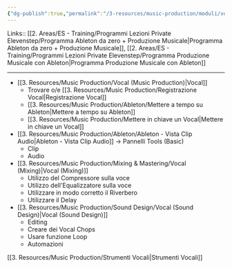 ```yaml
---
{"dg-publish":true,"permalink":"/3-resources/music-production/moduli/vocal-modulo/"}
---
```


Links:: [[2. Areas/ES - Training/Programmi Lezioni Private Elevenstep/Programma Ableton da zero + Produzione Musicale\|Programma Ableton da zero + Produzione Musicale]], [[2. Areas/ES - Training/Programmi Lezioni Private Elevenstep/Programma Produzione Musicale con Ableton\|Programma Produzione Musicale con Ableton]]

---

- [[3. Resources/Music Production/Vocal (Music Production)\|Vocal]]
	- Trovare o/e [[3. Resources/Music Production/Registrazione Vocal\|Registrazione Vocal]]
	- [[3. Resources/Music Production/Ableton/Mettere a tempo su Ableton\|Mettere a tempo su Ableton]]
	- [[3. Resources/Music Production/Mettere in chiave un Vocal\|Mettere in chiave un Vocal]]
- [[3. Resources/Music Production/Ableton/Ableton - Vista Clip Audio\|Ableton - Vista Clip Audio]] → Pannelli Tools (Basic)
	- Clip
	- Audio
- [[3. Resources/Music Production/Mixing & Mastering/Vocal (Mixing)\|Vocal (Mixing)]]
	- Utilizzo del Compressore sulla voce
	- Utilizzo dell'Equalizzatore sulla voce
	- Utilizzare in modo corretto il Riverbero
	- Utilizzare il Delay
- [[3. Resources/Music Production/Sound Design/Vocal (Sound Design)\|Vocal (Sound Design)]]
	- Editing
	- Creare dei Vocal Chops
	- Usare funzione Loop
	- Automazioni



[[3. Resources/Music Production/Strumenti Vocali\|Strumenti Vocali]]